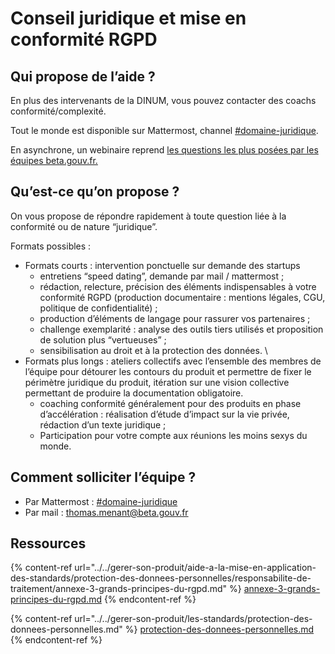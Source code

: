 # Conseil juridique et mise en conformité RGPD

## Qui propose de l’aide ?

En plus des intervenants de la DINUM, vous pouvez contacter des coachs conformité/complexité.

Tout le monde est disponible sur Mattermost, channel [#domaine-juridique](https://mattermost.incubateur.net/betagouv/channels/domaine-juridique).

En asynchrone, un webinaire reprend [les questions les plus posées par les équipes beta.gouv.fr.](https://tube.numerique.gouv.fr/w/18C1ebBoBLkEi2QwCDe3ej)

## Qu’est-ce qu’on propose ?

On vous propose de répondre rapidement à toute question liée à la conformité ou de nature “juridique”.

Formats possibles :

* Formats courts : intervention ponctuelle sur demande des startups
  * entretiens “speed dating”, demande par mail / mattermost ;
  * rédaction, relecture, précision des éléments indispensables à votre conformité RGPD (production documentaire : mentions légales, CGU, politique de confidentialité) ;
  * production d’éléments de langage pour rassurer vos partenaires ;
  * challenge exemplarité : analyse des outils tiers utilisés et proposition de solution plus “vertueuses” ;
  * sensibilisation au droit et à la protection des données. \\
* Formats plus longs : ateliers collectifs avec l’ensemble des membres de l’équipe pour détourer les contours du produit et permettre de fixer le périmètre juridique du produit, itération sur une vision collective permettant de produire la documentation obligatoire.
  * coaching conformité généralement pour des produits en phase d’accélération : réalisation d’étude d’impact sur la vie privée, rédaction d’un texte juridique ;
  * Participation pour votre compte aux réunions les moins sexys du monde.

## Comment solliciter l’équipe ?

* Par Mattermost : [#domaine-juridique](https://mattermost.incubateur.net/betagouv/channels/domaine-juridique)
* Par mail : [thomas.menant@beta.gouv.fr](mailto:thomas.menant@beta.gouv.fr)

## Ressources

{% content-ref url="../../gerer-son-produit/aide-a-la-mise-en-application-des-standards/protection-des-donnees-personnelles/responsabilite-de-traitement/annexe-3-grands-principes-du-rgpd.md" %}
[annexe-3-grands-principes-du-rgpd.md](../../gerer-son-produit/aide-a-la-mise-en-application-des-standards/protection-des-donnees-personnelles/responsabilite-de-traitement/annexe-3-grands-principes-du-rgpd.md)
{% endcontent-ref %}

{% content-ref url="../../gerer-son-produit/les-standards/protection-des-donnees-personnelles.md" %}
[protection-des-donnees-personnelles.md](../../gerer-son-produit/les-standards/protection-des-donnees-personnelles.md)
{% endcontent-ref %}
